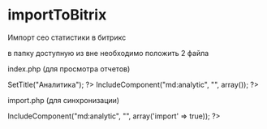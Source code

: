 importToBitrix
==============

Импорт сео статистики в битрикс

в папку доступную из вне необходимо положить 2 файла

index.php (для просмотра отчетов)

<?
require($_SERVER["DOCUMENT_ROOT"] . "/bitrix/header.php");
$APPLICATION->SetTitle("Аналитика");
?>

<?
$APPLICATION->IncludeComponent("md:analytic", "", array());
?>
<? require($_SERVER["DOCUMENT_ROOT"] . "/bitrix/footer.php"); ?>

import.php (для синхронизации)

<?
require($_SERVER["DOCUMENT_ROOT"] . "/bitrix/modules/main/include/prolog_before.php");
?>
<?
$APPLICATION->IncludeComponent("md:analytic", "", array('import' => true));
?>
